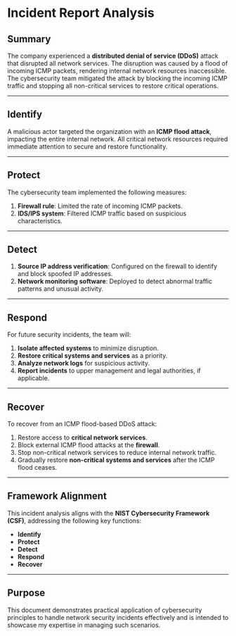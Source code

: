 # Incident Report Analysis

## Summary
The company experienced a **distributed denial of service (DDoS)** attack that disrupted all network services. The disruption was caused by a flood of incoming ICMP packets, rendering internal network resources inaccessible. The cybersecurity team mitigated the attack by blocking the incoming ICMP traffic and stopping all non-critical services to restore critical operations.

---

## Identify
A malicious actor targeted the organization with an **ICMP flood attack**, impacting the entire internal network. All critical network resources required immediate attention to secure and restore functionality.

---

## Protect
The cybersecurity team implemented the following measures:
1. **Firewall rule**: Limited the rate of incoming ICMP packets.
2. **IDS/IPS system**: Filtered ICMP traffic based on suspicious characteristics.

---

## Detect
1. **Source IP address verification**: Configured on the firewall to identify and block spoofed IP addresses.
2. **Network monitoring software**: Deployed to detect abnormal traffic patterns and unusual activity.

---

## Respond
For future security incidents, the team will:
1. **Isolate affected systems** to minimize disruption.
2. **Restore critical systems and services** as a priority.
3. **Analyze network logs** for suspicious activity.
4. **Report incidents** to upper management and legal authorities, if applicable.

---

## Recover
To recover from an ICMP flood-based DDoS attack:
1. Restore access to **critical network services**.
2. Block external ICMP flood attacks at the **firewall**.
3. Stop non-critical network services to reduce internal network traffic.
4. Gradually restore **non-critical systems and services** after the ICMP flood ceases.

---

## Framework Alignment
This incident analysis aligns with the **NIST Cybersecurity Framework (CSF)**, addressing the following key functions:
- **Identify**
- **Protect**
- **Detect**
- **Respond**
- **Recover**

---

## Purpose
This document demonstrates practical application of cybersecurity principles to handle network security incidents effectively and is intended to showcase my expertise in managing such scenarios.
